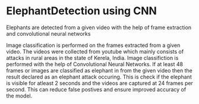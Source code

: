 # ElephantDetection using CNN
Elephants are detected from a given video with the help of frame extraction and convolutional neural networks

Image classification is performed on the frames extracted from a given video. The videos were collected from youtube which mainly consists of attacks in rural areas in the state of Kerela, India. 
Image classifiction is performed with the help of Convolutional Neural Networks. If at least 48 frames or images are classified as elephant in from the given video then the result declared as an elephant attack occuring. This is check if the elephant is visible for atleast 2 seconds and the videos are captured at 24 frames per second. This can reduce false postives and ensure improved accuracy of the model.
